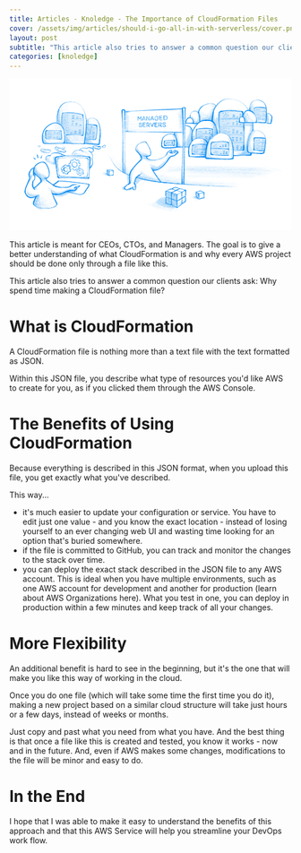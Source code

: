 ```yaml
---
title: Articles - Knoledge - The Importance of CloudFormation Files
cover: /assets/img/articles/should-i-go-all-in-with-serverless/cover.png
layout: post
subtitle: "This article also tries to answer a common question our clients ask: Why spend time making a CloudFormation file?"
categories: [knoledge]
---
```


![How to lower EC2 Costs](/assets/img/articles/should-i-go-all-in-with-serverless/header.png)

This article is meant for CEOs, CTOs, and Managers. The goal is to give a better understanding of what CloudFormation is and why every AWS project should be done only through a file like this. 

This article also tries to answer a common question our clients ask: Why spend time making a CloudFormation file?

# What is CloudFormation

A CloudFormation file is nothing more than a text file with the text formatted as JSON.

Within this JSON file, you describe what type of resources you'd like AWS to create for you, as if you clicked them through the AWS Console.

# The Benefits of Using CloudFormation

Because everything is described in this JSON format, when you upload this file, you get exactly what you've described.

This way...

- it's much easier to update your configuration or service. You have to edit just one value - and you know the exact location - instead of losing yourself to an ever changing web UI and wasting time looking for an option that's buried somewhere.
- if the file is committed to GitHub, you can track and monitor the changes to the stack over time.
- you can deploy the exact stack described in the JSON file to any AWS account. This is ideal when you have multiple environments, such as one AWS account for development and another for production (learn about AWS Organizations here). What you test in one, you can deploy in production within a few minutes and keep track of all your changes.

# More Flexibility

An additional benefit is hard to see in the beginning, but it's the one that will make you like this way of working in the cloud.

Once you do one file (which will take some time the first time you do it), making a new project based on a similar cloud structure will take just hours or a few days, instead of weeks or months.

Just copy and past what you need from what you have. And the best thing is that once a file like this is created and tested, you know it works - now and in the future. And, even if AWS makes some changes, modifications to the file will be minor and easy to do.

# In the End

I hope that I was able to make it easy to understand the benefits of this approach and that this AWS Service will help you streamline your DevOps work flow.